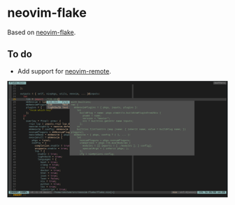 # neovim-flake

Based on [neovim-flake](https://github.com/wiltaylor/neovim-flake).

## To do

- Add support for [neovim-remote](https://github.com/mhinz/neovim-remote).

![nvim screenshot](./screenshot.png)
